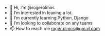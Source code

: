 - 👋 Hi, I’m @rogerolmos
- 👀 I’m interested in leaning a lot.
- 🌱 I’m currently learning Python, Django
- 💞️ I’m looking to collaborate on any teams
- 📫 How to reach me roger.olmos@gmail.com

<!---
rogerolmos/rogerolmos is a ✨ special ✨ repository because its `README.md` (this file) appears on your GitHub profile.
You can click the Preview link to take a look at your changes.
--->
